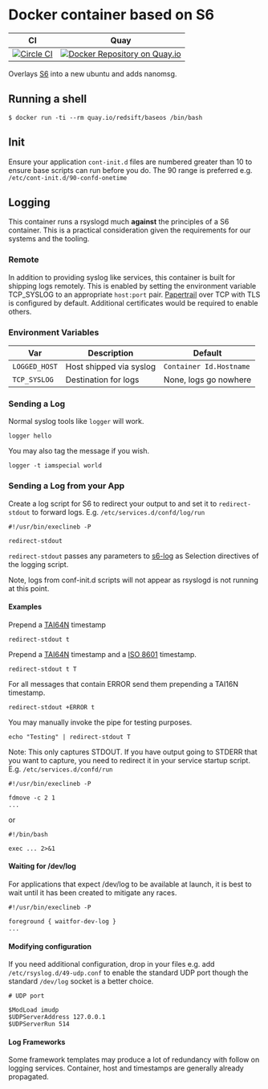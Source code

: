 # Docker container based on S6

| CI | Quay|
|----|-----|
|[![Circle CI](https://circleci.com/gh/Redsift/baseos.svg?style=svg)](https://circleci.com/gh/Redsift/baseos)|[![Docker Repository on Quay.io](https://quay.io/repository/redsift/baseos/status "Docker Repository on Quay.io")](https://quay.io/repository/redsift/baseos)|


Overlays [S6](https://github.com/just-containers/s6-overlay) into a new ubuntu and adds nanomsg.

## Running a shell

	$ docker run -ti --rm quay.io/redsift/baseos /bin/bash

## Init

Ensure your application `cont-init.d` files are numbered greater than 10 to ensure base scripts can run before you do. The 90 range is preferred e.g. `/etc/cont-init.d/90-confd-onetime`
	
## Logging

This container runs a rsyslogd much **against** the principles of a S6 container. This is a practical consideration given the requirements for our systems and the tooling.

### Remote

In addition to providing syslog like services, this container is built for shipping logs remotely. This is enabled by setting the environment variable TCP_SYSLOG to an appropriate `host:port` pair. [Papertrail](https://papertrailapp.com) over TCP with TLS is configured by default. Additional certificates would be required to enable others.

### Environment Variables

|Var|Description|Default|
|---|-----------|-------|
|`LOGGED_HOST`| Host shipped via syslog| `Container Id.Hostname`|
|`TCP_SYSLOG`|Destination for logs|None, logs go nowhere|

### Sending a Log

Normal syslog tools like `logger` will work.

	logger hello

You may also tag the message if you wish.

	logger -t iamspecial world

### Sending a Log from your App

Create a log script for S6 to redirect your output to and set it to `redirect-stdout` to forward logs. E.g. `/etc/services.d/confd/log/run`
	
	#!/usr/bin/execlineb -P

	redirect-stdout

`redirect-stdout` passes any parameters to [s6-log](http://skarnet.org/software/s6/s6-log.html) as Selection directives of the logging script.

Note, logs from conf-init.d scripts will not appear as rsyslogd is not running at this point.

#### Examples

Prepend a [TAI64N](http://skarnet.org/software/skalibs/libstddjb/tai.html) timestamp 

	redirect-stdout t
	
Prepend a [TAI64N](http://skarnet.org/software/skalibs/libstddjb/tai.html) timestamp and a [ISO 8601](http://en.wikipedia.org/wiki/ISO_8601) timestamp.
	
	redirect-stdout t T
	
For all messages that contain ERROR send them prepending a TAI16N timestamp.
	
	redirect-stdout +ERROR t

You may manually invoke the pipe for testing purposes.

	echo "Testing" | redirect-stdout T

Note: This only captures STDOUT. If you have output going to STDERR that you want to capture, you need to redirect it in your service startup script. E.g. `/etc/services.d/confd/run`

	#!/usr/bin/execlineb -P
	
	fdmove -c 2 1
	...

or

	#!/bin/bash
	
	exec ... 2>&1


#### Waiting for /dev/log

For applications that expect /dev/log to be available at launch, it is best to wait until it has been created to mitigate any races.
	
	#!/usr/bin/execlineb -P
	
	foreground { waitfor-dev-log }
	...

#### Modifying configuration

If you need additional configuration, drop in your files e.g. add `/etc/rsyslog.d/49-udp.conf` to enable the standard UDP port though the standard `/dev/log` socket is a better choice.

	# UDP port

	$ModLoad imudp
	$UDPServerAddress 127.0.0.1
	$UDPServerRun 514
	
#### Log Frameworks

Some framework templates may produce a lot of redundancy with follow on logging services. Container, host and timestamps are generally already propagated.

